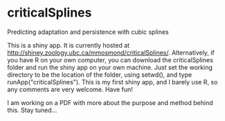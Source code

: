 # criticalSplines
Predicting adaptation and persistence with cubic splines

This is a shiny app. It is currently hosted at http://shiney.zoology.ubc.ca/mmosmond/criticalSplines/. Alternatively, if you have R on your own computer, you can download the criticalSplines folder and run the shiny app on your own machine. Just set the working directory to be the location of the folder, using setwd(), and type runApp("criticalSplines"). This is my first shiny app, and I barely use R, so any comments are very welcome. Have fun!

I am working on a PDF with more about the purpose and method behind this. Stay tuned... 
